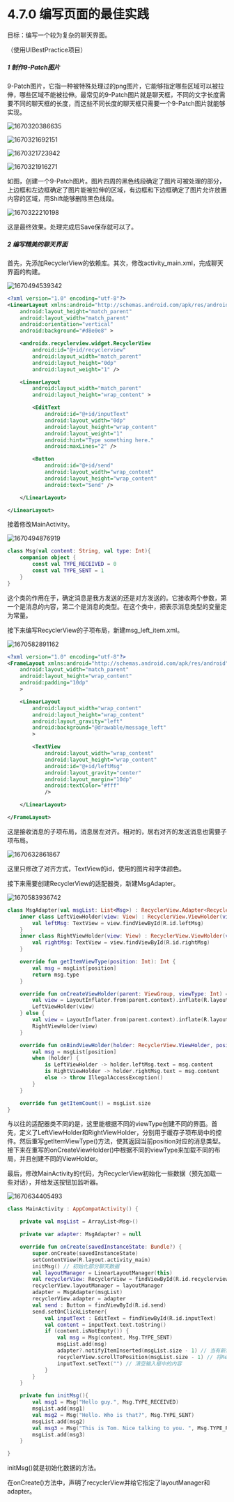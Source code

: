 # 4.7.0 编写页面的最佳实践

目标：编写一个较为复杂的聊天界面。

（使用UIBestPractice项目）

##### 1 制作9-Patch图片

9-Patch图片，它指一种被特殊处理过的png图片，它能够指定哪些区域可以被拉伸，哪些区域不能被拉伸。最常见的9-Patch图片就是聊天框，不同的文字长度需要不同的聊天框的长度，而这些不同长度的聊天框只需要一个9-Patch图片就能够实现。

![1670320386635](image/4.7.0编写页面的最佳实践/1670320386635.png)

![1670321692151](image/4.7.0编写页面的最佳实践/1670321692151.png)

![1670321723942](image/4.7.0编写页面的最佳实践/1670321723942.png)

![1670321916271](image/4.7.0编写页面的最佳实践/1670321916271.png)

如图，创建一个9-Patch图片。图片四周的黑色线段确定了图片可被处理的部分，上边框和左边框确定了图片能被拉伸的区域，有边框和下边框确定了图片允许放置内容的区域，用Shift能够删除黑色线段。

![1670322210198](image/4.7.0编写页面的最佳实践/1670322210198.png)

这是最终效果。处理完成后Save保存就可以了。

##### 2 编写精美的聊天界面

首先，先添加RecyclerView的依赖库。其次，修改activity_main.xml，完成聊天界面的构建。

![1670494539342](image/4.7.0编写页面的最佳实践/1670494539342.png)

```xml
<?xml version="1.0" encoding="utf-8"?>
<LinearLayout xmlns:android="http://schemas.android.com/apk/res/android"
    android:layout_height="match_parent"
    android:layout_width="match_parent"
    android:orientation="vertical"
    android:background="#d8e0e8" >

    <androidx.recyclerview.widget.RecyclerView
        android:id="@+id/recyclerview"
        android:layout_width="match_parent"
        android:layout_height="0dp"
        android:layout_weight="1" />

    <LinearLayout
        android:layout_width="match_parent"
        android:layout_height="wrap_content" >

        <EditText
            android:id="@+id/inputText"
            android:layout_width="0dp"
            android:layout_height="wrap_content"
            android:layout_weight="1"
            android:hint="Type something here."
            android:maxLines="2" />

        <Button
            android:id="@+id/send"
            android:layout_width="wrap_content"
            android:layout_height="wrap_content"
            android:text="Send" />

    </LinearLayout>

</LinearLayout>
```

接着修改MainActivity。

![1670494876919](image/4.7.0编写页面的最佳实践/1670494876919.png)

```kotlin
class Msg(val content: String, val type: Int){
    companion object {
        const val TYPE_RECEIVED = 0
        const val TYPE_SENT = 1
    }
}
```

这个类的作用在于，确定消息是我方发送的还是对方发送的。它接收两个参数，第一个是消息的内容，第二个是消息的类型。在这个类中，把表示消息类型的变量定为常量。

接下来编写RecyclerView的子项布局，新建msg_left_item.xml。

![1670582891162](image/4.7.0编写页面的最佳实践/1670582891162.png)

```xml
<?xml version="1.0" encoding="utf-8"?>
<FrameLayout xmlns:android="http://schemas.android.com/apk/res/android"
    android:layout_width="match_parent"
    android:layout_height="wrap_content"
    android:padding="10dp"
    >

    <LinearLayout
        android:layout_width="wrap_content"
        android:layout_height="wrap_content"
        android:layout_gravity="left"
        android:background="@drawable/message_left"
        >

        <TextView
            android:layout_width="wrap_content"
            android:layout_height="wrap_content"
            android:id="@+id/leftMsg"
            android:layout_gravity="center"
            android:layout_margin="10dp"
            android:textColor="#fff"
            />

    </LinearLayout>

</FrameLayout>
```

这是接收消息的子项布局，消息居左对齐。相对的，居右对齐的发送消息也需要子项布局。

![1670632861867](image/4.7.0编写页面的最佳实践/1670632861867.png)

这里只修改了对齐方式，TextView的id，使用的图片和字体颜色。

接下来需要创建RecyclerView的适配器类，新建MsgAdapter。

![1670583936742](image/4.7.0编写页面的最佳实践/1670583936742.png)

```kotlin
class MsgAdapter(val msgList: List<Msg>) : RecyclerView.Adapter<RecyclerView.ViewHolder>(){
    inner class LeftViewHolder(view: View) : RecyclerView.ViewHolder(view) {
        val leftMsg: TextView = view.findViewById(R.id.leftMsg)
    }
    inner class RightViewHolder(view: View) : RecyclerView.ViewHolder(view) {
        val rightMsg: TextView = view.findViewById(R.id.rightMsg)
    }

    override fun getItemViewType(position: Int): Int {
        val msg = msgList[position]
        return msg.type
    }

    override fun onCreateViewHolder(parent: ViewGroup, viewType: Int) = if (viewType == Msg.TYPE_RECEIVED) {
        val view = LayoutInflater.from(parent.context).inflate(R.layout.msg_left_item, parent, false)
        LeftViewHolder(view)
    } else {
        val view = LayoutInflater.from(parent.context).inflate(R.layout.msg_right_item, parent, false)
        RightViewHolder(view)
    }

    override fun onBindViewHolder(holder: RecyclerView.ViewHolder, position: Int) {
        val msg = msgList[position]
        when (holder) {
            is LeftViewHolder -> holder.leftMsg.text = msg.content
            is RightViewHolder -> holder.rightMsg.text = msg.content
            else -> throw IllegalAccessException()
        }
    }

    override fun getItemCount() = msgList.size
}
```

与以往的适配器类不同的是，这里能根据不同的viewType创建不同的界面。首先，定义了LeftViewHolder和RightViewHolder，分别用于缓存子项布局中的控件。然后重写getItemViewType()方法，使其返回当前position对应的消息类型。接下来在重写的onCreateViewHolder()中根据不同的viewType来加载不同的布局，并且创建不同的ViewHolder。

最后，修改MainActivity的代码，为RecyclerView初始化一些数据（预先加载一些对话），并给发送按钮加监听器。

![1670634405493](image/4.7.0编写页面的最佳实践/1670634405493.png)

```kotlin
class MainActivity : AppCompatActivity() {

    private val msgList = ArrayList<Msg>()

    private var adapter: MsgAdapter? = null

    override fun onCreate(savedInstanceState: Bundle?) {
        super.onCreate(savedInstanceState)
        setContentView(R.layout.activity_main)
        initMsg() // 初始化部分聊天数据
        val layoutManager = LinearLayoutManager(this)
        val recyclerView: RecyclerView = findViewById(R.id.recyclerview)
        recyclerView.layoutManager = layoutManager
        adapter = MsgAdapter(msgList)
        recyclerView.adapter = adapter
        val send : Button = findViewById(R.id.send)
        send.setOnClickListener{
            val inputText : EditText = findViewById(R.id.inputText)
            val content = inputText.text.toString()
            if (content.isNotEmpty()) {
                val msg = Msg(content, Msg.TYPE_SENT)
                msgList.add(msg)
                adapter?.notifyItemInserted(msgList.size - 1) // 当有新消息时，刷新RecyclerView中的显示
                recyclerView.scrollToPosition(msgList.size - 1) // 将RecyclerView定位到最后一行
                inputText.setText("") // 清空输入框中的内容
            }
        }
    }

    private fun initMsg(){
        val msg1 = Msg("Hello guy.", Msg.TYPE_RECEIVED)
        msgList.add(msg1)
        val msg2 = Msg("Hello. Who is that?", Msg.TYPE_SENT)
        msgList.add(msg2)
        val msg3 = Msg("This is Tom. Nice talking to you. ", Msg.TYPE_RECEIVED)
        msgList.add(msg3)
    }

}
```

initMsg()就是初始化数据的方法。

在onCreate()方法中，声明了recyclerView并给它指定了layoutManager和adapter。
